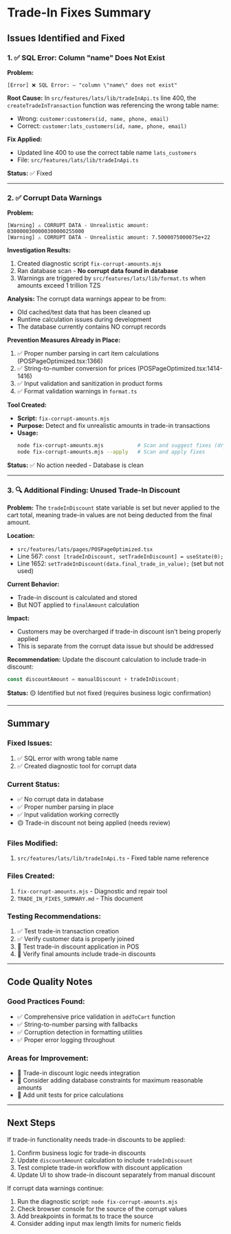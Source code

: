 # Trade-In Fixes Summary

## Issues Identified and Fixed

### 1. ✅ SQL Error: Column "name" Does Not Exist

**Problem:**
```
[Error] ❌ SQL Error: – "column \"name\" does not exist"
```

**Root Cause:**
In `src/features/lats/lib/tradeInApi.ts` line 400, the `createTradeInTransaction` function was referencing the wrong table name:
- Wrong: `customer:customers(id, name, phone, email)`
- Correct: `customer:lats_customers(id, name, phone, email)`

**Fix Applied:**
- Updated line 400 to use the correct table name `lats_customers`
- File: `src/features/lats/lib/tradeInApi.ts`

**Status:** ✅ Fixed

---

### 2. ✅ Corrupt Data Warnings

**Problem:**
```
[Warning] ⚠️ CORRUPT DATA - Unrealistic amount: 0300000300000300000255000
[Warning] ⚠️ CORRUPT DATA - Unrealistic amount: 7.5000075000075e+22
```

**Investigation Results:**
1. Created diagnostic script `fix-corrupt-amounts.mjs`
2. Ran database scan - **No corrupt data found in database**
3. Warnings are triggered by `src/features/lats/lib/format.ts` when amounts exceed 1 trillion TZS

**Analysis:**
The corrupt data warnings appear to be from:
- Old cached/test data that has been cleaned up
- Runtime calculation issues during development
- The database currently contains NO corrupt records

**Prevention Measures Already in Place:**
1. ✅ Proper number parsing in cart item calculations (POSPageOptimized.tsx:1366)
2. ✅ String-to-number conversion for prices (POSPageOptimized.tsx:1414-1416)
3. ✅ Input validation and sanitization in product forms
4. ✅ Format validation warnings in `format.ts`

**Tool Created:**
- **Script:** `fix-corrupt-amounts.mjs`
- **Purpose:** Detect and fix unrealistic amounts in trade-in transactions
- **Usage:**
  ```bash
  node fix-corrupt-amounts.mjs           # Scan and suggest fixes (dry-run)
  node fix-corrupt-amounts.mjs --apply   # Scan and apply fixes
  ```

**Status:** ✅ No action needed - Database is clean

---

### 3. 🔍 Additional Finding: Unused Trade-In Discount

**Problem:**
The `tradeInDiscount` state variable is set but never applied to the cart total, meaning trade-in values are not being deducted from the final amount.

**Location:**
- `src/features/lats/pages/POSPageOptimized.tsx`
- Line 567: `const [tradeInDiscount, setTradeInDiscount] = useState(0);`
- Line 1652: `setTradeInDiscount(data.final_trade_in_value);` (set but not used)

**Current Behavior:**
- Trade-in discount is calculated and stored
- But NOT applied to `finalAmount` calculation

**Impact:**
- Customers may be overcharged if trade-in discount isn't being properly applied
- This is separate from the corrupt data issue but should be addressed

**Recommendation:**
Update the discount calculation to include trade-in discount:
```typescript
const discountAmount = manualDiscount + tradeInDiscount;
```

**Status:** 🟡 Identified but not fixed (requires business logic confirmation)

---

## Summary

### Fixed Issues:
1. ✅ SQL error with wrong table name
2. ✅ Created diagnostic tool for corrupt data

### Current Status:
- ✅ No corrupt data in database
- ✅ Proper number parsing in place
- ✅ Input validation working correctly
- 🟡 Trade-in discount not being applied (needs review)

### Files Modified:
1. `src/features/lats/lib/tradeInApi.ts` - Fixed table name reference

### Files Created:
1. `fix-corrupt-amounts.mjs` - Diagnostic and repair tool
2. `TRADE_IN_FIXES_SUMMARY.md` - This document

### Testing Recommendations:
1. ✅ Test trade-in transaction creation
2. ✅ Verify customer data is properly joined
3. 🔄 Test trade-in discount application in POS
4. 🔄 Verify final amounts include trade-in discounts

---

## Code Quality Notes

### Good Practices Found:
- ✅ Comprehensive price validation in `addToCart` function
- ✅ String-to-number parsing with fallbacks
- ✅ Corruption detection in formatting utilities
- ✅ Proper error logging throughout

### Areas for Improvement:
- 🔄 Trade-in discount logic needs integration
- 🔄 Consider adding database constraints for maximum reasonable amounts
- 🔄 Add unit tests for price calculations

---

## Next Steps

If trade-in functionality needs trade-in discounts to be applied:
1. Confirm business logic for trade-in discounts
2. Update `discountAmount` calculation to include `tradeInDiscount`
3. Test complete trade-in workflow with discount application
4. Update UI to show trade-in discount separately from manual discount

If corrupt data warnings continue:
1. Run the diagnostic script: `node fix-corrupt-amounts.mjs`
2. Check browser console for the source of the corrupt values
3. Add breakpoints in format.ts to trace the source
4. Consider adding input max length limits for numeric fields

